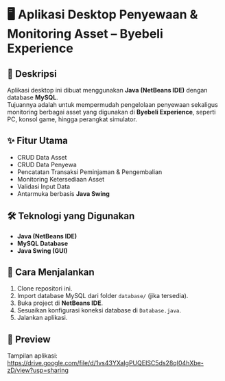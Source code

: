 # 🖥️ Aplikasi Desktop Penyewaan & Monitoring Asset – Byebeli Experience  

## 📌 Deskripsi  
Aplikasi desktop ini dibuat menggunakan **Java (NetBeans IDE)** dengan database **MySQL**.  
Tujuannya adalah untuk mempermudah pengelolaan penyewaan sekaligus monitoring berbagai asset yang digunakan di **Byebeli Experience**, seperti PC, konsol game, hingga perangkat simulator.  

## ✨ Fitur Utama  
- CRUD Data Asset  
- CRUD Data Penyewa  
- Pencatatan Transaksi Peminjaman & Pengembalian  
- Monitoring Ketersediaan Asset  
- Validasi Input Data  
- Antarmuka berbasis **Java Swing**  

## 🛠️ Teknologi yang Digunakan  
- **Java (NetBeans IDE)**  
- **MySQL Database**  
- **Java Swing (GUI)**  

## 🚀 Cara Menjalankan  
1. Clone repositori ini.  
2. Import database MySQL dari folder `database/` (jika tersedia).  
3. Buka project di **NetBeans IDE**.  
4. Sesuaikan konfigurasi koneksi database di `Database.java`.  
5. Jalankan aplikasi.

## 👀 Preview  
Tampilan aplikasi:
https://drive.google.com/file/d/1vs43YXaIgPUQEISC5ds28qI04hXbe-zD/view?usp=sharing

